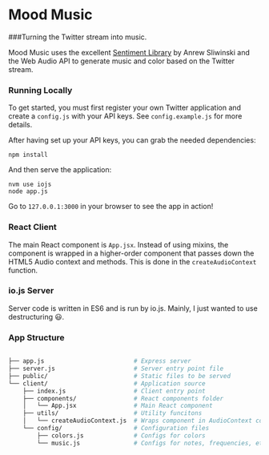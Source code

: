 # Mood Music
###Turning the Twitter stream into music.

Mood Music uses the excellent [Sentiment Library](https://github.com/thisandagain/sentiment) by Anrew Sliwinski and the Web Audio API to generate music and color based on the Twitter stream.

### Running Locally

To get started, you must first register your own Twitter application and create a `config.js` with your API keys. See `config.example.js` for more details.

After having set up your API keys, you can grab the needed dependencies:

    npm install

And then serve the application:
    
    nvm use iojs
    node app.js
  
Go to `127.0.0.1:3000` in your browser to see the app in action!

### React Client

The main React component is `App.jsx`. Instead of using mixins, the component is wrapped in a higher-order component that passes down the HTML5 Audio context and methods. This is done in the `createAudioContext` function.

### io.js Server

Server code is written in ES6 and is run by io.js. Mainly, I just wanted to use destructuring :smiley:.

### App Structure

```bash

├── app.js                         # Express server
├── server.js                      # Server entry point file
├── public/                        # Static files to be served
└── client/                        # Application source
    ├── index.js                   # Client entry point    
    ├── components/                # React components folder
    │   └── App.jsx                # Main React component
    ├── utils/                     # Utility funcitons
    │   └── createAudioContext.js  # Wraps component in AudioContext component
    └── config/                    # Configuration files
        ├── colors.js              # Configs for colors
        └── music.js               # Configs for notes, frequencies, etc.
```
